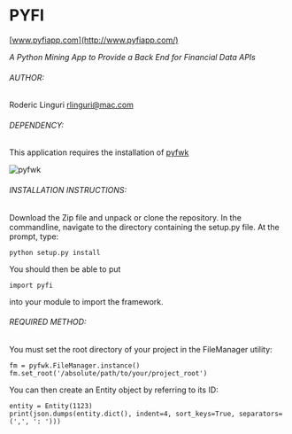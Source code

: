 # PYFI #

[www.pyfiapp.com](http://www.pyfiapp.com/)

_A Python Mining App to Provide a Back End for Financial Data APIs_

###### AUTHOR: ######
Roderic Linguri [rlinguri@mac.com](mailto:rlinguri@mac.com)

###### DEPENDENCY: ######
This application requires the installation of [pyfwk](https://github.com/rlinguri/pyfwk)

![pyfwk](http://www.pyfiapp.com/img/pyfwk2.svg)

###### INSTALLATION INSTRUCTIONS: ######
Download the Zip file and unpack or clone the repository. In the commandline, navigate to the directory containing the setup.py file. At the prompt, type:

    python setup.py install
    
You should then be able to put

    import pyfi
    
into your module to import the framework.

###### REQUIRED METHOD: ######
You must set the root directory of your project in the FileManager utility:

    fm = pyfwk.FileManager.instance()
    fm.set_root('/absolute/path/to/your/project_root')

You can then create an Entity object by referring to its ID:

    entity = Entity(1123)
    print(json.dumps(entity.dict(), indent=4, sort_keys=True, separators=(',', ': ')))

